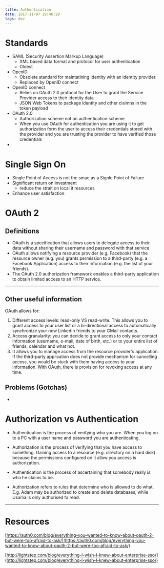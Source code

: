 ```yaml
---
title: Authentication
date: 2017-11-07 19:46:29
tags: dev
---
```


# Standards
- SAML (Security Assertion Markup Language)
  - XML based data format and protocol for user authentication
  - Oldest
- OpenID
  - Obsolete standard for maintatining identity with an identity provider.
  - Replaced by OpenID connect
- OpenID connect
  - Relies on OAuth 2.0 protocol for the User to grant the Service Provider access to their identity data
  - JSON Web Tokens to package identity and other claimns in the token payload
- OAuth 2.0
  - Authorization scheme not an authentication scheme
  - When you use OAuth for authentication you are using it to get authorization form the user to access their credentials stored with the provider and you are trusting the provider to have verified those credentials
-

# Single Sign On

- Single Point of Access is not the smae as a Signle Point of Failure
- Significant return on investment
  - reduce the strait on local it resources
- Enhance user satisfaction


# OAuth 2

## Definitions
- OAuth is a specification that allows users to delegate access to their data without sharing their username and password with that service
- OAuth allows notifying a resource provider (e.g. Facebook) that the resource owner (e.g. you) grants permission to a third-party (e.g. a Facebook Application) access to their information (e.g. the list of your friends).
- The OAuth 2.0 authorization framework enables a third-party application to obtain limited access to an HTTP service.
___

## Other useful information

OAuth allows for:

1. Different access levels: read-only VS read-write. This allows you to grant access to your user list or a bi-directional access to automatically synchronize your new LinkedIn friends to your GMail contacts.
2. Access granularity: you can decide to grant access to only your contact information (username, e-mail, date of birth, etc.) or to your entire list of friends, calendar and what not.
3. It allows you to manage access from the resource provider's application. If the third-party application does not provide mechanism for cancelling access, you would be stuck with them having access to your information. With OAuth, there is provision for revoking access at any time.


## Problems (Gotchas)

-


# Authorization vs Authentication

- Authentication is the process of verifying who you are. When you log on to a PC with a user name and password you are authenticating.
- Authorization is the process of verifying that you have access to something. Gaining access to a resource (e.g. directory on a hard disk) because the permissions configured on it allow you access is authorization.

- Authentication is the process of ascertaining that somebody really is who he claims to be.

- Authorization refers to rules that determine who is allowed to do what. E.g. Adam may be authorized to create and delete databases, while Usama is only authorised to read.


---
# Resources

[https://auth0.com/blog/everything-you-wanted-to-know-about-oauth-2-but-were-too-afraid-to-ask/](https://auth0.com/blog/everything-you-wanted-to-know-about-oauth-2-but-were-too-afraid-to-ask/)

[http://lightstep.com/blog/everything-I-wish-I-knew-about-enterprise-sso/](http://lightstep.com/blog/everything-I-wish-I-knew-about-enterprise-sso/)
